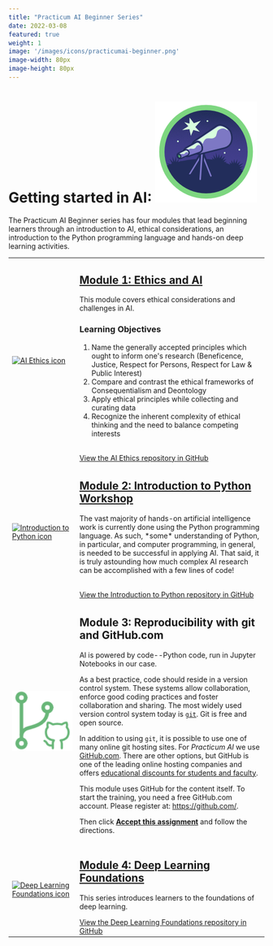 ```yaml
---
title: "Practicum AI Beginner Series"
date: 2022-03-08
featured: true
weight: 1
image: '/images/icons/practicumai-beginner.png'
image-width: 80px
image-height: 80px
---
```


# Getting started in AI: ![Practicum AI Beginner Series Icon](/images/icons/practicumai-beginner.png) 

The Practicum AI Beginner series has four modules that lead beginning learners through an introduction to AI, ethical considerations, an introduction to the Python programming language and hands-on deep learning activities.

<table>
    <tr> 
        <td>
            <a href="https://github.com/PracticumAI/ethics"><img src="/images/icons/noun_ethics_green.svg" alt="AI Ethics icon" width="500"></a>
        </td>
        <td>
            <h2><a href="https://github.com/PracticumAI/ethics">Module 1: Ethics and AI</a></h2>
            <p>This module covers ethical considerations and challenges in AI.</p>
            <h3>Learning Objectives</h3>
            <ol>
                <li>Name the generally accepted principles which ought to inform one's research (Beneficence, Justice, Respect for Persons, Respect for Law & Public Interest)</li>
                <li>Compare and contrast the ethical frameworks of Consequentialism and Deontology</li>
                <li>Apply ethical principles while collecting and curating data</li>
                <li>Recognize the inherent complexity of ethical thinking and the need to balance competing interests</li>
            </ol>
            <br>
            <a href='https://github.com/PracticumAI/ethics'>View the AI Ethics repository in GitHub</a>
        </td>
    </tr>
    <tr>
        <td><a href='https://github.com/PracticumAI/python'><img src='/images/icons/noun_Python_green.svg' alt='Introduction to Python icon' width=500></a></td>
        <td>
            <h2><a href='https://github.com/PracticumAI/python'>Module 2: Introduction to Python Workshop</a></h2>
            <p>The vast majority of hands-on artificial intelligence work is currently done using the Python programming language. As such, *some* understanding of Python, in particular, and computer programming, in general, is needed to be successful in applying AI. That said, it is truly astounding how much complex AI research can be accomplished with a few lines of code!</p>
            <br>
            <a href='https://github.com/PracticumAI/python'>View the Introduction to Python repository in GitHub</a>
        </td>
    </tr>
    <tr>
        <td>
            <a href='https://classroom.github.com/a/l2VposaG'><img src='/images/icons/git_github.png' alt='Reproducibility icon' width=500></a>
        </td>
        <td>
            <h2>Module 3: Reproducibility with git and GitHub.com</h2>
            <p>AI is powered by code--Python code, run in Jupyter Notebooks in our case.</p>
            <p>As a best practice, code should reside in a version control system. These systems allow collaboration, enforce good coding practices and foster collaboration and sharing. The most widely used version control system today is <a href='http://git-scm.com/'><code>git</code></a>. Git is free and open source.</p>
            <p>In addition to using <code>git</code>, it is possible to use one of many online git hosting sites. For <i>Practicum AI</i> we use <a href='https://github.com/'>GitHub.com</a>. There are other options, but GitHub is one of the leading online hosting companies and offers <a href='https://education.github.com/'>educational discounts for students and faculty</a>.</p>
            <p>This module uses GitHub for the content itself. To start the training, you need a free GitHub.com account. Please register at: <a href='https://github.com/'>https://github.com/</a>.</p>
            <p>Then click <a href='https://classroom.github.com/a/l2VposaG'><strong>Accept this assignment</strong></a> and follow the directions.</p>
        </td>
    </tr>
    <tr>
        <td>
            <a href='https://github.com/PracticumAI/deep_learning'><img src='/images/icons/noun_DeepLearning_green.svg' alt='Deep Learning Foundations icon' width=500></a>
        </td>
        <td>
            <h2><a href='https://github.com/PracticumAI/deep_learning'>Module 4: Deep Learning Foundations</a></h2>
            <p>This  series introduces learners to the foundations of deep learning.</p>
            <a href='https://github.com/PracticumAI/deep_learning'>View the Deep Learning Foundations repository in GitHub</a>
        </td>
    </tr>
</table>